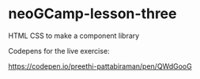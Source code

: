 # neoGCamp-lesson-three
 HTML CSS to make a component library

Codepens for the live exercise:

https://codepen.io/preethi-pattabiraman/pen/QWdGooG